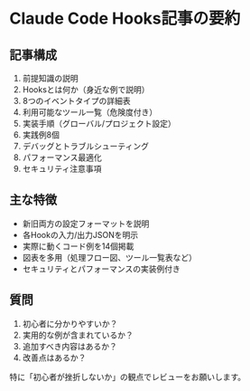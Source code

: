 # Claude Code Hooks記事の要約

## 記事構成
1. 前提知識の説明
2. Hooksとは何か（身近な例で説明）
3. 8つのイベントタイプの詳細表
4. 利用可能なツール一覧（危険度付き）
5. 実装手順（グローバル/プロジェクト設定）
6. 実践例8個
7. デバッグとトラブルシューティング
8. パフォーマンス最適化
9. セキュリティ注意事項

## 主な特徴
- 新旧両方の設定フォーマットを説明
- 各Hookの入力/出力JSONを明示
- 実際に動くコード例を14個掲載
- 図表を多用（処理フロー図、ツール一覧表など）
- セキュリティとパフォーマンスの実装例付き

## 質問
1. 初心者に分かりやすいか？
2. 実用的な例が含まれているか？
3. 追加すべき内容はあるか？
4. 改善点はあるか？

特に「初心者が挫折しないか」の観点でレビューをお願いします。